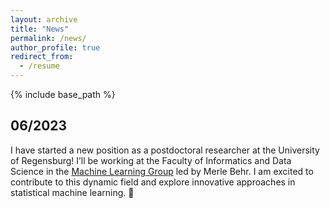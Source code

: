 ```yaml
---
layout: archive
title: "News"
permalink: /news/
author_profile: true
redirect_from:
  - /resume
---
```


{% include base_path %}

06/2023 
------
I have started a new position as a postdoctoral researcher at the University of Regensburg! I’ll be working at the Faculty of Informatics and Data Science in the [Machine Learning Group](https://www.uni-regensburg.de/informatik-data-science/maschinelles-lernen-behr/startseite/index.html) led by Merle Behr. I am excited to contribute to this dynamic field and explore innovative approaches in statistical machine learning. :rocket:

 
